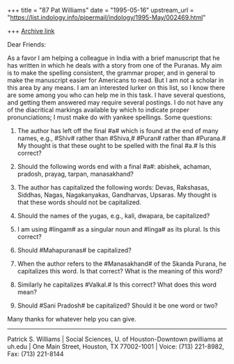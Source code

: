+++
title = "87 Pat Williams"
date = "1995-05-16"
upstream_url = "https://list.indology.info/pipermail/indology/1995-May/002469.html"

+++
[Archive link](https://list.indology.info/pipermail/indology/1995-May/002469.html)

Dear Friends:

As a favor I am helping a colleague in India with a brief manuscript that
he has written in which he deals with a story from one of the Puranas. 
My aim is to make the spelling consistent, the grammar proper, and in
general to make the manuscript easier for Americans to read.  But I am
not a scholar in this area by any means.  I am an interested lurker on this
list, so I know there are some among you who can help me in this task.  I
have several questions, and getting them answered may require several
postings.  I do not have any of the diacritical markings available by which
to indicate proper pronunciations; I must make do with yankee spellings. 
Some questions:

1. The author has left off the final #a# which is found at the end of many
names, e.g., #Shiv# rather than #Shiva,# #Puran# rather than #Purana.#  My
thought is that these ought to be spelled with the final #a.#  Is this
correct?

2. Should the following words end with a final #a#: abishek, achaman,
pradosh, prayag, tarpan, manasakhand?

3. The author has capitalized the following words: Devas, Rakshasas,
Siddhas, Nagas, Nagakanyakas, Gandharvas, Upsaras.  My thought is
that these words should not be capitalized.

4. Should the names of the yugas, e.g., kali, dwapara, be capitalized?

5. I am using #lingam# as a singular noun and #linga# as its plural.  Is this
correct?

6. Should #Mahapuranas# be capitalized?

7. When the author refers to the #Manasakhand# of the Skanda Purana,
he capitalizes this word.  Is that correct?  What is the meaning of this
word?

8. Similarly he capitalizes #Valkal.#  Is this correct?  What does this word
mean?

9. Should #Sani Pradosh# be capitalized?  Should it be one word or two?

Many thanks for whatever help you can give.
_________________________________________________________
Patrick S. Williams	| Social Sciences, U. of Houston-Downtown
pwilliams at uh.edu	| One Main Street, Houston, TX 77002-1001
			| Voice: (713) 221-8982, Fax: (713) 221-8144






